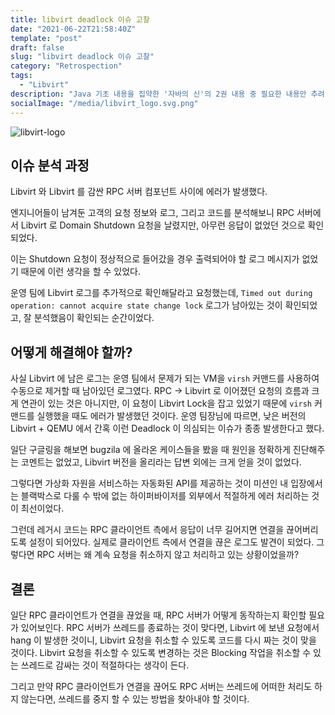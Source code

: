 ```yaml
---
title: libvirt deadlock 이슈 고찰
date: "2021-06-22T21:58:40Z"
template: "post"
draft: false
slug: "libvirt deadlock 이슈 고찰"
category: "Retrospection"
tags:
  - "Libvirt"
description: "Java 기초 내용을 집약한 '자바의 신'의 2권 내용 중 필요한 내용만 추려 요약했다."
socialImage: "/media/libvirt_logo.svg.png"
---
```


![libvirt-logo](/media/libvirt_logo.svg.png)

## 이슈 분석 과정

Libvirt 와 Libvirt 를 감싼 RPC 서버 컴포넌트 사이에 에러가 발생했다.

엔지니어들이 남겨둔 고객의 요청 정보와 로그, 그리고 코드를 분석해보니 RPC 서버에서 Libvirt 로 Domain Shutdown 요청을 날렸지만, 아무런 응답이 없었던 것으로 확인되었다.

이는 Shutdown 요청이 정상적으로 들어갔을 경우 출력되어야 할 로그 메시지가 없었기 때문에 이런 생각을 할 수 있었다.

운영 팀에 Libvirt 로그를 추가적으로 확인해달라고 요청했는데, `Timed out during operation: cannot acquire state change lock` 로그가 남아있는 것이 확인되었고, 잘 분석했음이 확인되는 순간이었다.

## 어떻게 해결해야 할까?

사실 Libvirt 에 남은 로그는 운영 팀에서 문제가 되는 VM을 `virsh` 커맨드를 사용하여 수동으로 제거할 때 남아있던 로그였다. RPC -> Libvirt 로 이어졌던 요청의 흐름과 크게 연관이 있는 것은 아니지만, 이 요청이 Libvirt Lock을 잡고 있었기 때문에 `virsh` 커맨드를 실행했을 때도 에러가 발생했던 것이다. 운영 팀장님에 따르면, 낮은 버전의 Libvirt + QEMU 에서 간혹 이런 Deadlock 이 의심되는 이슈가 종종 발생한다고 했다.

일단 구글링을 해보면 bugzila 에 올라온 케이스들을 봤을 때 원인을 정확하게 진단해주는 코멘트는 없었고, Libvirt 버전을 올리라는 답변 외에는 크게 얻을 것이 없었다.

그렇다면 가상화 자원을 서비스하는 자동화된 API를 제공하는 것이 미션인 내 입장에서는 블랙박스로 다룰 수 밖에 없는 하이퍼바이저를 외부에서 적절하게 에러 처리하는 것이 최선이었다.

그런데 레거시 코드는 RPC 클라이언트 측에서 응답이 너무 길어지면 연결을 끊어버리도록 설정이 되어있다. 실제로 클라이언트 측에서 연결을 끊은 로그도 발견이 되었다. 그렇다면 RPC 서버는 왜 계속 요청을 취소하지 않고 처리하고 있는 상황이었을까?

## 결론

일단 RPC 클라이언트가 연결을 끊었을 때, RPC 서버가 어떻게 동작하는지 확인할 필요가 있어보인다. RPC 서버가 쓰레드를 종료하는 것이 맞다면, Libvirt 에 보낸 요청에서 hang 이 발생한 것이니, Libvirt 요청을 취소할 수 있도록 코드를 다시 짜는 것이 맞을 것이다. Libvirt 요청을 취소할 수 있도록 변경하는 것은 Blocking 작업을 취소할 수 있는 쓰레드로 감싸는 것이 적절하다는 생각이 든다.

그리고 만약 RPC 클라이언트가 연결을 끊어도 RPC 서버는 쓰레드에 어떠한 처리도 하지 않는다면, 쓰레드를 중지 할 수 있는 방법을 찾아내야 할 것이다.
